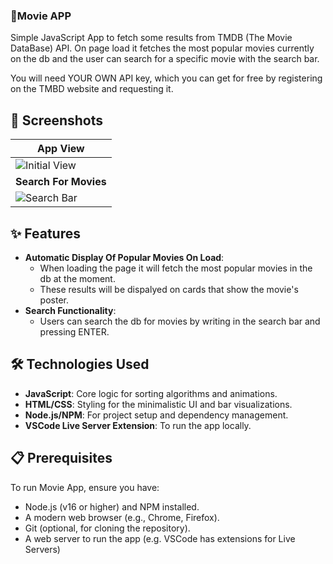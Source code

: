 ### 🎥Movie APP
Simple JavaScript App to fetch some results from TMDB (The Movie DataBase) API.
On page load it fetches the most popular movies currently on the db and the user can search for a specific movie with the search bar.

You will need YOUR OWN API key, which you can get for free by registering on the TMBD website and requesting it.

## 📸 Screenshots
| **App View** |
|----------------|
|![Initial View](media/initial_view.png) |
| **Search For Movies** |
| ![Search Bar](media/search_results.png) | 

## ✨ Features

- **Automatic Display Of Popular Movies On Load**:
  - When loading the page it will fetch the most popular movies in the db at the moment.
  - These results will be dispalyed on cards that show the movie's poster.
- **Search Functionality**:
  - Users can search the db for movies by writing in the search bar and pressing ENTER.

## 🛠️ Technologies Used

- **JavaScript**: Core logic for sorting algorithms and animations.
- **HTML/CSS**: Styling for the minimalistic UI and bar visualizations.
- **Node.js/NPM**: For project setup and dependency management.
- **VSCode Live Server Extension**: To run the app locally.

## 📋 Prerequisites

To run Movie App, ensure you have:
- Node.js (v16 or higher) and NPM installed.
- A modern web browser (e.g., Chrome, Firefox).
- Git (optional, for cloning the repository).
- A web server to run the app (e.g. VSCode has extensions for Live Servers)
